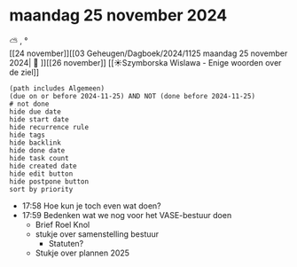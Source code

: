 # maandag 25 november 2024

⛅ , °<br>[[24 november]][[03 Geheugen/Dagboek/2024/1125 maandag 25 november 2024| 📓 ]][[26 november]]
[[☀️Szymborska Wislawa - Enige woorden over de ziel]]
```tasks
(path includes Algemeen)
(due on or before 2024-11-25) AND NOT (done before 2024-11-25)
# not done
hide due date
hide start date
hide recurrence rule
hide tags
hide backlink
hide done date
hide task count
hide created date
hide edit button
hide postpone button 
sort by priority 
```
- 17:58 Hoe kun je toch even wat doen? 
- 17:59 Bedenken wat we nog voor het VASE-bestuur doen 
	- Brief Roel Knol 
	- stukje over samenstelling bestuur
		- Statuten?
	- Stukje over plannen 2025
